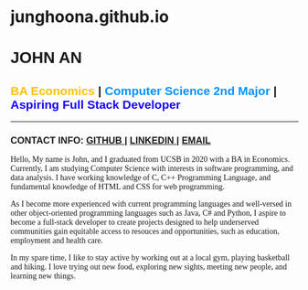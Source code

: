 # junghoona.github.io
<!--John's Online Portfolio-->

<!Doctype html>
<html lang="en" class="top">
<!-- Required meta tags -->
<meta charset="utf-8">
<meta name="viewport" content="width=device-width, initial-scale=1, shrink-to-fit=no">
<div style="font-family: 'Rubik', sans-serif;">
  <h1>JOHN AN</h1>
  <h2><span style="color: #ffc200">BA Economics</span> | <span style="color: #0092ff">Computer Science 2nd Major</span> |
  <span style="color: #1800ff">Aspiring Full Stack Developer</span></h2>

  <hr>
  <h3> CONTACT INFO: <a href= "https://github.com/junghoona"> GITHUB </a> | <a href="https://www.linkedin.com/in/john-an-02543119a/"> LINKEDIN </a> | <a href= "mailto: 127.an.john@gmail.com"> EMAIL </a></h3>
  
<body>
<div style="font-family: 'Rubik', serif;">
      <p>
      Hello,
      My name is John, and I graduated from UCSB in 2020 with a BA in Economics.
      Currently, I am studying Computer Science with interests in software programming, and data analysis.
      I have working knowledge of C, C++ Programming Language, and fundamental knowledge of HTML and CSS for web programming.
      </p>
      <p>
      As I become more experienced with current programming languages and well-versed in other object-oriented programming languages such as Java, C# and Python,
      I aspire to become a full-stack developer to create projects designed to help underserved communities gain equitable access to resouces and opportunities,
      such as education, employment and health care.
      </p>
      <p>
      In my spare time, I like to stay active by working out at a local gym, playing basketball and hiking.
      I love trying out new food, exploring new sights, meeting new people, and learning new things.
      </p>
</div>
</body>
</html>

